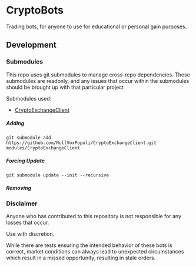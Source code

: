 # CryptoBots
Trading bots, for anyone to use for educational or personal gain purposes.


## Development

### Submodules

This repo uses git submodules to manage cross-repo dependencies.
These submodules are readonly, and any issues that occur within the submodules should be brought up with that particular project

Submodules used:
- [CryptoExchangeClient](https://github.com/NullVoxPopuli/CryptoExchangeClient)

##### Adding
```
git submodule add https://github.com/NullVoxPopuli/CryptoExchangeClient.git modules/CryptoExchangeClient
```

##### Forcing Update
```
git submodule update --init --recursive
```

##### Removing

### Disclaimer

Anyone who has contributed to this repository is not responsible for any losses that occur.

Use with discretion.

While there are tests ensuring the intended behavior of these bots is correct, market conditions can always
lead to unexpected circumstances which result in a missed opportunity, resulting in stale orders.
